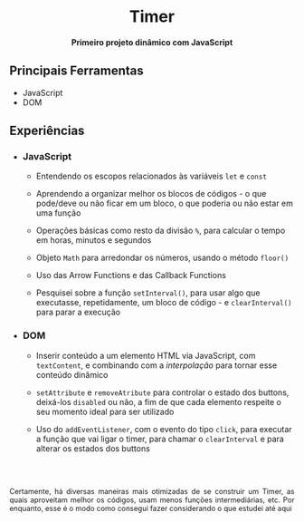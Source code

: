 <h1 align="center">Timer</h1>
<h4 align="center">Primeiro projeto dinâmico com JavaScript</h3>

## Principais Ferramentas
- JavaScript
- DOM

## Experiências

- ### JavaScript
  - Entendendo os escopos relacionados às variáveis ``let`` e ``const``
  
  - Aprendendo a organizar melhor os blocos de códigos - o que pode/deve ou não ficar em um bloco, o que poderia ou não estar em uma função

  - Operações básicas como resto da divisão ``%``, para calcular o tempo em horas, minutos e segundos

  - Objeto ``Math`` para arredondar os números, usando o método ``floor()``

  - Uso das Arrow Functions e das Callback Functions

  - Pesquisei sobre a função ``setInterval()``, para usar algo que executasse, repetidamente, um bloco de código - e ``clearInterval()`` para parar a execução

- ### DOM
  - Inserir conteúdo a um elemento HTML via JavaScript, com ``textContent``, e combinando com a <em>interpolação</em> para tornar esse conteúdo dinâmico

  - ``setAttribute`` e ``removeAtribute`` para controlar o estado dos buttons, deixá-los ``disabled`` ou não, a fim de que cada elemento respeite o seu momento ideal para ser utilizado

  - Uso do ``addEventListener``, com o evento do tipo ``click``, para executar a função que vai ligar o timer, para chamar o ``clearInterval`` e para alterar os estados dos buttons

<br>
<br>
<p  style="font-size: 90%;text-align: justify">Certamente, há diversas maneiras mais otimizadas de se construir um Timer, as quais aproveitam melhor os códigos, usam menos funções intermediárias, etc. Por enquanto, esse é o modo como consegui fazer considerando o que estudei até aqui</p>
